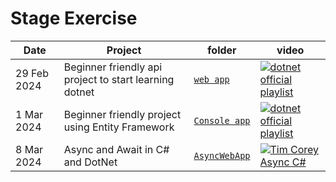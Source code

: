 # Stage Exercise 

Date | Project | folder | video | 
|--- | --- | --- | --- |
| 29 Feb 2024 | Beginner friendly api project to start learning dotnet | [`web app`](https://github.com/alessiotucci/Intership-at-Indra-/tree/main/MyWebApp) | [![dotnet official playlist](https://ytcards.demolab.com/?id=OmUuR4GiwIE&ab_channel=dotnet&title=Introduction+to+API+with+.NET&lang=en&background_color=%230d1117&title_color=%23ffffff&stats_color=%23dedede&width=250&duration=150 "api with dotnet")](https://youtu.be/FNJpXWPka30?feature=shared)| 
| 1 Mar 2024 | Beginner friendly project using Entity Framework | [`Console app`](https://github.com/alessiotucci/Intership-at-Indra-/tree/main/NetflixClone) | [![dotnet official playlist](https://ytcards.demolab.com/?id=FNJpXWPka30&ab_channel=Just+pick+and+learn&title=Part1:+what+is+entity+Framework&lang=en&background_color=%230d1117&title_color=%23ffffff&stats_color=%23dedede&width=250&duration=186 "Entity Framework")](https://youtu.be/FNJpXWPka30?feature=shared) |
| 8 Mar 2024 | Async and Await in C# and DotNet | [`AsyncWebApp`](https://github.com/alessiotucci/Intership-at-Indra-/tree/main/Async_Await)| [![Tim Corey Async C#](https://ytcards.demolab.com/?id=2moh18sh5p4&ab_channel=IAmTimCorey&title=Csharp+Async+Await "Async Await")](https://youtu.be/2moh18sh5p4?feature=shared)


